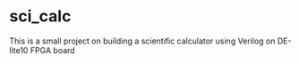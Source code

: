 # sci_calc
This is a small project on building a scientific calculator using Verilog on DE-lite10 FPGA board
